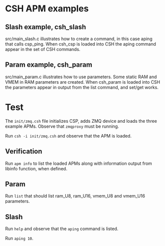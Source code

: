 # CSH APM examples

## Slash example, csh_slash

src/main_slash.c illustrates how to create a command, in this case aping that calls csp_ping. 
When csh_csp is loaded into CSH the aping command appear in the set of CSH commands.

## Param example, csh_param

src/main_param.c illustrates how to use parameters. Some static RAM and VMEM in RAM parameters are created. 
When csh_param is loaded into CSH the parameters appear in output from the list command, and set/get works.

# Test

The `init/zmq.csh` file initializes CSP, adds ZMQ device and loads the three example APMs. Observe that `zmqproxy` must be running.

Run `csh -i init/zmq.csh` and observe that the APM is loaded.

## Verification

Run `apm info` to list the loaded APMs along with information output from libinfo function, when defined.

## Param

Run `list` that should list ram_U8, ram_U16, vmem_U8 and vmem_U16 parameters.

## Slash

Run `help` and observe that the `aping` command is listed.

Run `aping 10`.
